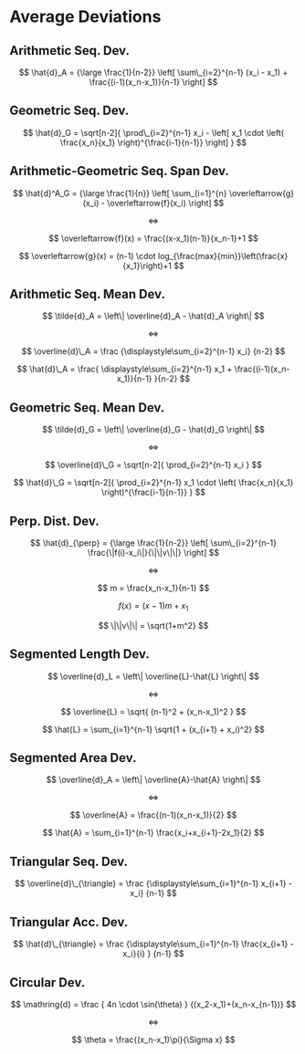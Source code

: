 # Average Deviations

## Arithmetic Seq. Dev.

$$
\hat{d}_A =
{\large \frac{1}{n-2}}
\left[
 \sum\_{i=2}^{n-1}
 (x_i - x_1) +
 \frac{(i-1)(x_n-x_1)}{n-1}
\right]
$$

## Geometric Seq. Dev.

$$
\hat{d}_G =
\sqrt[n-2]{
 \prod\_{i=2}^{n-1}
 x_i - \left[
  x_1 \cdot
  \left(
   \frac{x_n}{x_1}
  \right)^{\frac{i-1}{n-1}}
 \right]
}
$$

## Arithmetic-Geometric Seq. Span Dev.

$$
\hat{d}^A_G = {\large \frac{1}{n}}
\left[
 \sum_{i=1}^{n}
 \overleftarrow{g}(x_i) -
 \overleftarrow{f}(x_i)
\right]
$$

$$
\iff
$$

$$
\overleftarrow{f}(x) = \frac{(x-x_1)(n-1)}{x_n-1}+1
$$

$$
\overleftarrow{g}(x) = (n-1) \cdot log_{\frac{max}{min}}\left(\frac{x}{x_1}\right)+1
$$

## Arithmetic Seq. Mean Dev.

$$
\tilde{d}_A = \left\| \overline{d}_A - \hat{d}_A \right\|
$$

$$
\iff
$$

$$
\overline{d}\_A = \frac
{\displaystyle\sum_{i=2}^{n-1} x_i}
{n-2}
$$

$$
\hat{d}\_A = \frac{
 \displaystyle\sum_{i=2}^{n-1}
 x_1 + \frac{(i-1)(x_n-x_1)}{n-1}
}{n-2}
$$

## Geometric Seq. Mean Dev.

$$
\tilde{d}_G = \left\| \overline{d}_G - \hat{d}_G \right\|
$$

$$
\iff
$$

$$
\overline{d}\_G = \sqrt[n-2]{
 \prod_{i=2}^{n-1} x_i
}
$$

$$
\hat{d}\_G = \sqrt[n-2]{
 \prod_{i=2}^{n-1}
 x_1 \cdot \left(
  \frac{x_n}{x_1}
 \right)^{\frac{i-1}{n-1}}
}
$$

## Perp. Dist. Dev.

$$
\hat{d}_{\perp} =
{\large \frac{1}{n-2}}
\left[
 \sum\_{i=2}^{n-1}
 \frac{\|f(i)-x_i\|}{\|\|v\|\|}
\right]
$$

$$
\iff
$$

$$
m = \frac{x_n-x_1}{n-1}
$$

$$
f(x) = (x-1)m + x_1
$$

$$
\|\|v\|\| = \sqrt{1+m^2}
$$

## Segmented Length Dev.

$$
\overline{d}_L = \left\| \overline{L}-\hat{L} \right\|
$$

$$
\iff
$$

$$
\overline{L} = \sqrt{
 (n-1)^2 + (x_n-x_1)^2
}
$$

$$
\hat{L} = \sum_{i=1}^{n-1}
\sqrt{1 + (x_{i+1} + x_i)^2}
$$

## Segmented Area Dev.

$$
\overline{d}_A = \left\| \overline{A}-\hat{A} \right\|
$$

$$
\iff
$$

$$
\overline{A} = \frac{(n-1)(x_n-x_1)}{2}
$$

$$
\hat{A} = \sum_{i=1}^{n-1}
\frac{x_i+x_{i+1}-2x_1}{2}
$$

## Triangular Seq. Dev.

$$
\overline{d}\_{\triangle} = \frac
{\displaystyle\sum_{i=1}^{n-1} x_{i+1} - x_i}
{n-1}
$$

## Triangular Acc. Dev.

$$
\hat{d}\_{\triangle} = \frac
{\displaystyle\sum_{i=1}^{n-1}
 \frac{x_{i+1} - x_i}{i}
}
{n-1}
$$

## Circular Dev.

$$
\mathring{d} = \frac
{
 4n \cdot \sin(\theta)
}
{(x_2-x_1)+(x_n-x_{n-1})}
$$

$$
\iff
$$

$$
\theta = \frac{(x_n-x_1)\pi}{\Sigma x}
$$

